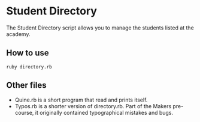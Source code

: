 # Student Directory #

The Student Directory script allows you to manage the students listed at the academy.

## How to use ##

```shell
ruby directory.rb
```
## Other files ##

- Quine.rb is a short program that read and prints itself.
- Typos.rb is a shorter version of directory.rb. Part of the Makers pre-course, it originally contained typographical mistakes and bugs. 
